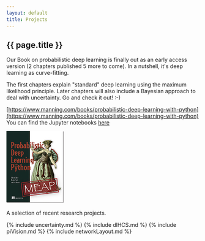 ```yaml
---
layout: default
title: Projects
---
```

<h2>{{ page.title }}</h2>
Our Book on probabilistic deep learning is finally out as an early access version (2 chapters published 5 more to come). In a nutshell, it's deep learning as curve-fitting. 

The first chapters explain "standard" deep learning using the maximum likelihood principle. Later chapters will also include a Bayesian approach to deal with uncertainty. Go and check it out! :-) 

[https://www.manning.com/books/probabilistic-deep-learning-with-python](https://www.manning.com/books/probabilistic-deep-learning-with-python)
 You can find the Jupyter notebooks [here](https://tensorchiefs.github.io/dl_book/)

![imgs/probabilistic.jpg](imgs/probabilistic.jpg)


A selection of recent research projects. 

{% include uncertainty.md %}
{% include dlHCS.md %}
{% include piVision.md %}
{% include networkLayout.md %}
